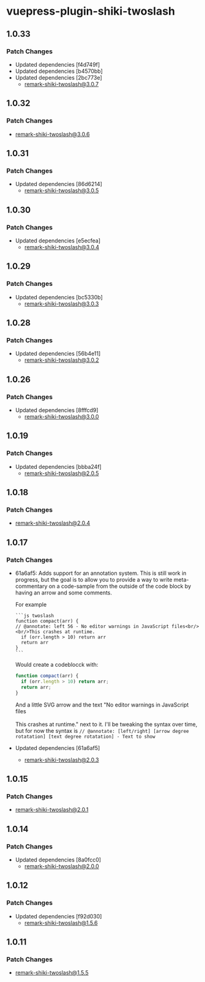 # vuepress-plugin-shiki-twoslash

## 1.0.33

### Patch Changes

- Updated dependencies [f4d749f]
- Updated dependencies [b4570bb]
- Updated dependencies [2bc773e]
  - remark-shiki-twoslash@3.0.7

## 1.0.32

### Patch Changes

- remark-shiki-twoslash@3.0.6

## 1.0.31

### Patch Changes

- Updated dependencies [86d6214]
  - remark-shiki-twoslash@3.0.5

## 1.0.30

### Patch Changes

- Updated dependencies [e5ecfea]
  - remark-shiki-twoslash@3.0.4

## 1.0.29

### Patch Changes

- Updated dependencies [bc5330b]
  - remark-shiki-twoslash@3.0.3

## 1.0.28

### Patch Changes

- Updated dependencies [56b4e11]
  - remark-shiki-twoslash@3.0.2

## 1.0.26

### Patch Changes

- Updated dependencies [8fffcd9]
  - remark-shiki-twoslash@3.0.0

## 1.0.19

### Patch Changes

- Updated dependencies [bbba24f]
  - remark-shiki-twoslash@2.0.5

## 1.0.18

### Patch Changes

- remark-shiki-twoslash@2.0.4

## 1.0.17

### Patch Changes

- 61a6af5: Adds support for an annotation system. This is still work in progress, but the goal is to allow you to provide a way to write meta-commentary on a code-sample from the outside of the code block by having an arrow and some comments.

  For example

  ````
  ```js twoslash
  function compact(arr) {
  // @annotate: left 56 - No editor warnings in JavaScript files<br/><br/>This crashes at runtime.
    if (orr.length > 10) return arr
    return arr
  }
  ```
  ````

  Would create a codeblocck with:

  ```js
  function compact(arr) {
    if (orr.length > 10) return arr;
    return arr;
  }
  ```

  And a little SVG arrow and the text "No editor warnings in JavaScript files<br/><br/>This crashes at runtime." next to it.
  I'll be tweaking the syntax over time, but for now the syntax is `// @annotate: [left/right] [arrow degree rotatation] [text degree rotatation] - Text to show`

- Updated dependencies [61a6af5]
  - remark-shiki-twoslash@2.0.3

## 1.0.15

### Patch Changes

- remark-shiki-twoslash@2.0.1

## 1.0.14

### Patch Changes

- Updated dependencies [8a0fcc0]
  - remark-shiki-twoslash@2.0.0

## 1.0.12

### Patch Changes

- Updated dependencies [f92d030]
  - remark-shiki-twoslash@1.5.6

## 1.0.11

### Patch Changes

- remark-shiki-twoslash@1.5.5
